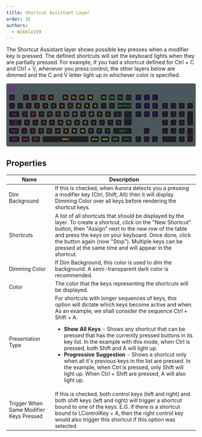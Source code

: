 ```yaml
---
title: Shortcut Assistant Layer
order: 16
authors:
  - Wibble199
---
```


The Shortcut Assistant layer shows possible key presses when a modifier key is pressed. The defined shortcuts will set the keyboard lights when they are partially pressed. For example, if you had a shortcut defined for Ctrl + C and Ctrl + V, whenever you press control, the other layers below are dimmed and the C and V letter light up in whichever color is specified.

![A shortcut layer with common Ctrl and Ctrl + Shift shortcuts on top of a gradient layer](../../assets/img/docs/layer-shortcut.gif)

## Properties

<table>
  <thead>
    <tr>
      <th>Name</th>
      <th>Description</th>
    </tr>
  </thead>
  <tbody>
    <tr>
      <td>Dim Background</td>
      <td>If this is checked, when Aurora detects you a pressing a modifier key (Ctrl, Shift, Alt) then it will display Dimming Color over all keys before rendering the shortcut keys.</td>
    </tr>
    <tr>
      <td>Shortcuts</td>
      <td>A list of all shortcuts that should be displayed by the layer. To create a shortcut, click on the "New Shortcut" button, then "Assign" next to the new row of the table and press the keys on your keyboard. Once done, click the button again (now "Stop"). Multiple keys can be pressed at the same time and will appear in the shortcut.</td>
    </tr>
    <tr>
      <td>Dimming Color</td>
      <td>If Dim Background, this color is used to dim the background. A semi-transparent dark color is recommended.</td>
    </tr>
    <tr>
      <td>Color</td>
      <td>The color that the keys representing the shortcuts will be displayed.</td>
    </tr>
    <tr>
      <td>Presentation Type</td>
      <td>For shortcuts with longer sequences of keys, this option will dictate which keys become active and when. As an example, we shall consider the sequence Ctrl + Shift + A.<ul>
        <li><strong>Show All Keys</strong> - Shows any shortcut that can be pressed that has the currently pressed buttons in its key list. In the example with this mode, when Ctrl is pressed, both Shift and A will light up.</li>
        <li><strong>Progressive Suggestion</strong> - Shows a shortcut only when all it's previous keys in the list are pressed. In the example, when Ctrl is pressed, only Shift will light up. When Ctrl + Shift are pressed, A will also light up.</li>
      </ul></td>
    </tr>
    <tr>
      <td>Trigger When Same Modifier Keys Pressed</td>
      <td>If this is checked, both control keys (left and right) and both shift keys (left and right) will trigger a shortcut bound to one of the keys. E.G. if there is a shortcut bound to LControlKey + A, then the right control key would also trigger this shortcut if this option was selected.</td>
    </tr>
  </tbody>
</table>